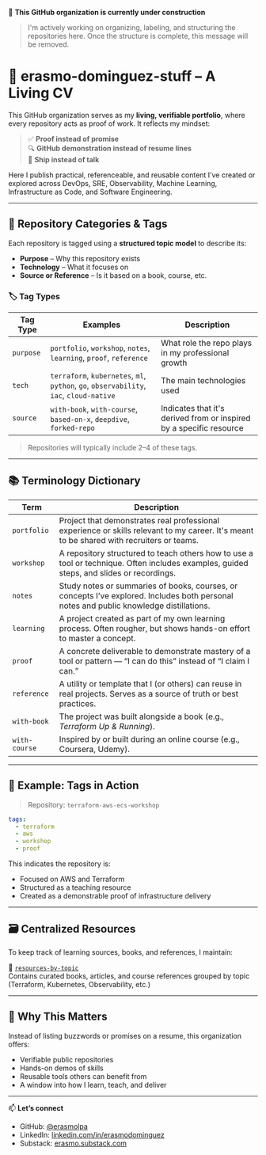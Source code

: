 🚧 **This GitHub organization is currently under construction**

> I'm actively working on organizing, labeling, and structuring the repositories here.
> Once the structure is complete, this message will be removed.

# 📁 erasmo-dominguez-stuff – A Living CV

This GitHub organization serves as my **living, verifiable portfolio**, where every repository acts as proof of work. It reflects my mindset:

> ✅ **Proof instead of promise**  
> 🔍 **GitHub demonstration instead of resume lines**  
> 🚢 **Ship instead of talk**

Here I publish practical, referenceable, and reusable content I’ve created or explored across DevOps, SRE, Observability, Machine Learning, Infrastructure as Code, and Software Engineering.

---

## 🧭 Repository Categories & Tags

Each repository is tagged using a **structured topic model** to describe its:

- **Purpose** – Why this repository exists
- **Technology** – What it focuses on
- **Source or Reference** – Is it based on a book, course, etc.

### 🏷️ Tag Types

| Tag Type   | Examples                                            | Description |
|------------|-----------------------------------------------------|-------------|
| `purpose`  | `portfolio`, `workshop`, `notes`, `learning`, `proof`, `reference` | What role the repo plays in my professional growth |
| `tech`     | `terraform`, `kubernetes`, `ml`, `python`, `go`, `observability`, `iac`, `cloud-native` | The main technologies used |
| `source`   | `with-book`, `with-course`, `based-on-x`, `deepdive`, `forked-repo` | Indicates that it's derived from or inspired by a specific resource |

> Repositories will typically include 2–4 of these tags.

---

## 📚 Terminology Dictionary

| Term         | Description |
|--------------|-------------|
| `portfolio`  | Project that demonstrates real professional experience or skills relevant to my career. It's meant to be shared with recruiters or teams. |
| `workshop`   | A repository structured to teach others how to use a tool or technique. Often includes examples, guided steps, and slides or recordings. |
| `notes`      | Study notes or summaries of books, courses, or concepts I’ve explored. Includes both personal notes and public knowledge distillations. |
| `learning`   | A project created as part of my own learning process. Often rougher, but shows hands-on effort to master a concept. |
| `proof`      | A concrete deliverable to demonstrate mastery of a tool or pattern — “I can do this” instead of “I claim I can.” |
| `reference`  | A utility or template that I (or others) can reuse in real projects. Serves as a source of truth or best practices. |
| `with-book`  | The project was built alongside a book (e.g., *Terraform Up & Running*). |
| `with-course`| Inspired by or built during an online course (e.g., Coursera, Udemy). |

---

## 📂 Example: Tags in Action

> Repository: `terraform-aws-ecs-workshop`

```yaml
tags:
  - terraform
  - aws
  - workshop
  - proof
```

This indicates the repository is:
- Focused on AWS and Terraform
- Structured as a teaching resource
- Created as a demonstrable proof of infrastructure delivery

---

## 🗃️ Centralized Resources

To keep track of learning sources, books, and references, I maintain:

🔗 [`resources-by-topic`](https://github.com/erasmo-dominguez-stuff/resources-by-topic)  
Contains curated books, articles, and course references grouped by topic (Terraform, Kubernetes, Observability, etc.)

---

## 🙌 Why This Matters

Instead of listing buzzwords or promises on a resume, this organization offers:

- Verifiable public repositories  
- Hands-on demos of skills  
- Reusable tools others can benefit from  
- A window into how I learn, teach, and deliver

---

📫 **Let’s connect**  
- GitHub: [@erasmolpa](https://github.com/erasmolpa)  
- LinkedIn: [linkedin.com/in/erasmodominguez](https://linkedin.com/in/erasmodominguez)  
- Substack: [erasmo.substack.com](https://erasmo.substack.com)
